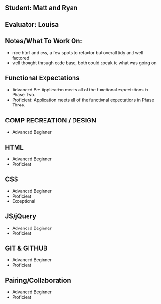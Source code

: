## Student: Matt and Ryan
## Evaluator: Louisa
## Notes/What To Work On:

- nice html and css,  a few spots to refactor but overall tidy and well factored
- well thought through code base, both could speak to what was going on

## Functional Expectations

* Advanced Be: Application meets all of the functional expectations in Phase Two.
* Proficient: Application meets all of the functional expectations in Phase Three.


## COMP RECREATION / DESIGN

* Advanced Beginner  

## HTML

* Advanced Beginner  
* Proficient  


## CSS

* Advanced Beginner  
* Proficient  
* Exceptional  


## JS/jQuery

* Advanced Beginner  
* Proficient  


## GIT & GITHUB

* Advanced Beginner  
* Proficient  

## Pairing/Collaboration

* Advanced Beginner  
* Proficient
